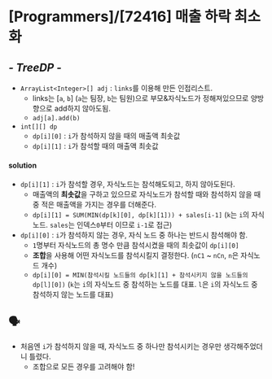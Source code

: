 # [Programmers]/[72416] 매출 하락 최소화

## *- TreeDP -*

* `ArrayList<Integer>[] adj` : `links`를 이용해 만든 인접리스트.
  * links는 [`a`, `b`] (`a`는 팀장, `b`는 팀원)으로 부모&자식노드가 정해져있으므로 양방향으로 add하지 않아도됨.
  * `adj[a].add(b)`
* `int[][] dp`
  * `dp[i][0]` : `i`가 참석하지 않을 때의 매출액 최솟값
  * `dp[i][1]` : `i`가 참석할 때의 매출액 최솟값

#### solution

* `dp[i][1]` : `i`가 참석할 경우, 자식노드는 참석해도되고, 하지 않아도된다.
  * 매출액의 **최솟값**을 구하고 있으므로 자식노드가 참석할 때와 참석하지 않을 때 중 적은 매출액을 가지는 경우를 더해준다.
  * `dp[i][1] = SUM(MIN(dp[k][0], dp[k][1])) + sales[i-1]` (`k`는 `i`의 자식노드. `sales`는 인덱스`0`부터 이므로 `i-1`로 접근)
* `dp[i][0]` : `i`가 참석하지 않는 경우, 자식 노드 중 하나는 반드시 참석해야 함. 
  * `1`명부터 자식노드의 총 명수 만큼 참석시켰을 때의 최솟값이 `dp[i][0]`
  * **조합**을 사용해 어떤 자식노드를 참석시킬지 결정한다. (`nC1` ~ `nCn`, `n`은 자식노드 개수)
  * `dp[i][0] = MIN(참석시킬 노드들의 dp[k][1] + 참석시키지 않을 노드들의 dp[l][0])` (`k`는 `i`의 자식노드 중 참석하는 노드를 대표. `l`은 `i`의 자식노드 중 참석하지 않는 노드를 대표)

## :speaking_head:

* 처음엔 `i`가 참석하지 않을 때, 자식노드 중 하나만 참석시키는 경우만 생각해주었더니 틀렸다.
  * 조합으로 모든 경우를 고려해야 함!


